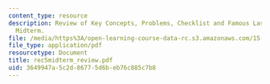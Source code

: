 ```yaml
---
content_type: resource
description: Review of Key Concepts, Problems, Checklist and Famous Last Words for
  Midterm.
file: /media/https%3A/open-learning-course-data-rc.s3.amazonaws.com/15-515-financial-accounting-fall-2003/3649947a5c2d86775d6beb76c885c7b8_rec5midterm_review.pdf
file_type: application/pdf
resourcetype: Document
title: rec5midterm_review.pdf
uid: 3649947a-5c2d-8677-5d6b-eb76c885c7b8
---
```

